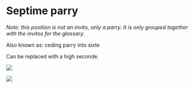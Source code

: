 # Septime parry

*Note: this position is not an invito, only a parry. It is only grouped together with the invitos for the glossary.*

Also known as: ceding parry into sixte

Can be replaced with a high seconde.

![](resource:assets/images/szeptim_vedes_1.png)

![](resource:assets/images/szeptim_vedes_2.png)
